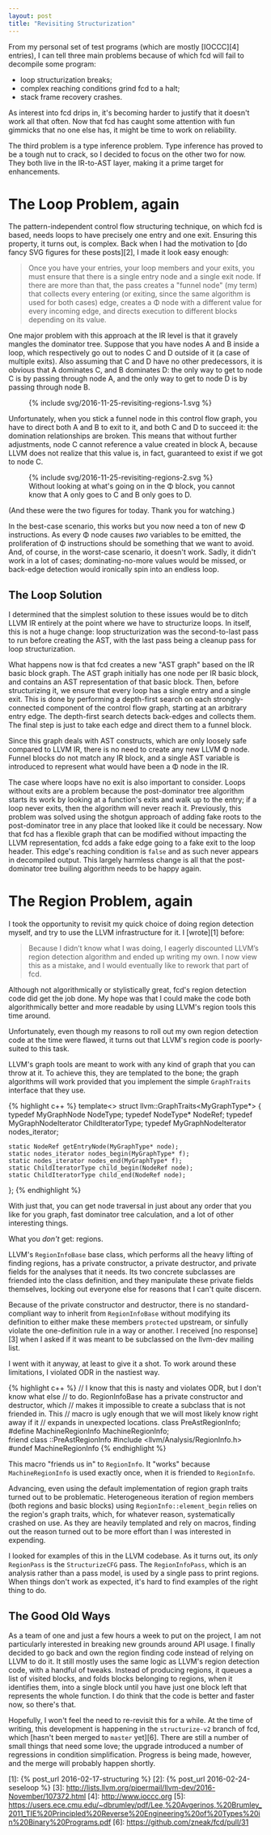 ```yaml
---
layout: post
title: "Revisiting Structurization"
---
```


<style type="text/css">
svg .cfg-node{
	fill: #ffffff;
	stroke: #85888D;
	stroke-width: 5;
	stroke-linecap: butt;
	stroke-linejoin: miter;
	stroke-miterlimit: 4;
}

svg .stroke-black{
	fill: none;
	stroke: #000000;
	stroke-width: 5;
	stroke-linecap: butt;
	stroke-linejoin: miter;
	stroke-miterlimit: 4;
}

svg .translucid {
	opacity: 0.25;
}

svg text {
	font-size: 42.78px;
	font-family: Helvetica, Arial, sans-serif;
	font-weight: bold;
	fill: #000000;
}

.wide svg {
	width: 100%;
}
</style>

From my personal set of test programs (which are mostly [IOCCC][4] entries), I can tell three main problems because of which fcd will fail to decompile some program:

* loop structurization breaks;
* complex reaching conditions grind fcd to a halt;
* stack frame recovery crashes.

As interest into fcd drips in, it's becoming harder to justify that it doesn't work all that often. Now that fcd has caught some attention with fun gimmicks that no one else has, it might be time to work on reliability.

The third problem is a type inference problem. Type inference has proved to be a tough nut to crack, so I decided to focus on the other two for now. They both live in the IR-to-AST layer, making it a prime target for enhancements.

# The Loop Problem, again

The pattern-independent control flow structuring technique, on which fcd is based, needs loops to have precisely one entry and one exit. Ensuring this property, it turns out, is complex. Back when I had the motivation to [do fancy SVG figures for these posts][2], I made it look easy enough:

> Once you have your entries, your loop members and your exits, you must ensure that there is a single entry node and a single exit node. If there are more than that, the pass creates a "funnel node" (my term) that collects every entering (or exiting, since the same algorithm is used for both cases) edge, creates a Φ node with a different value for every incoming edge, and directs execution to different blocks depending on its value.

One major problem with this approach at the IR level is that it gravely mangles the dominator tree. Suppose that you have nodes A and B inside a loop, which respectively go out to nodes C and D outside of it (a case of multiple exits). Also assuming that C and D have no other predecessors, it is obvious that A dominates C, and B dominates D: the only way to get to node C is by passing through node A, and the only way to get to node D is by passing through node B.

<figure class="wide">
{% include svg/2016-11-25-revisiting-regions-1.svg %}
</figure>

Unfortunately, when you stick a funnel node in this control flow graph, you have to direct both A and B to exit to it, and both C and D to succeed it: the domination relationships are broken. This means that without further adjustments, node C cannot reference a value created in block A, because LLVM does not realize that this value is, in fact, guaranteed to exist if we got to node C.

<figure class="wide">
{% include svg/2016-11-25-revisiting-regions-2.svg %}
<figcaption>Without looking at what's going on in the Φ block, you cannot know that A only goes to C and B only goes to D.</figcaption>
</figure>

(And these were the two figures for today. Thank you for watching.)

In the best-case scenario, this works but you now need a ton of new Φ instructions. As every Φ node causes *two* variables to be emitted, the proliferation of Φ instructions should be something that we want to avoid. And, of course, in the worst-case scenario, it doesn't work. Sadly, it didn't work in a lot of cases; dominating-no-more values would be missed, or back-edge detection would ironically spin into an endless loop.

## The Loop Solution

I determined that the simplest solution to these issues would be to ditch LLVM IR entirely at the point where we have to structurize loops. In itself, this is not a huge change: loop structurization was the second-to-last pass to run before creating the AST, with the last pass being a cleanup pass for loop structurization.

What happens now is that fcd creates a new "AST graph" based on the IR basic block graph. The AST graph initially has one node per IR basic block, and contains an AST representation of that basic block. Then, before structurizing it, we ensure that every loop has a single entry and a single exit. This is done by performing a depth-first search on each strongly-connected component of the control flow graph, starting at an arbitrary entry edge. The depth-first search detects back-edges and collects them. The final step is just to take each edge and direct them to a funnel block.

Since this graph deals with AST constructs, which are only loosely safe compared to LLVM IR, there is no need to create any new LLVM Φ node. Funnel blocks do not match any IR block, and a single AST variable is introduced to represent what would have been a Φ node in the IR.

The case where loops have no exit is also important to consider. Loops without exits are a problem because the post-dominator tree algorithm starts its work by looking at a function's exits and walk up to the entry; if a loop never exits, then the algorithm will never reach it. Previously, this problem was solved using the shotgun approach of adding fake roots to the post-dominator tree in any place that looked like it could be necessary. Now that fcd has a flexible graph that can be modified without impacting the LLVM representation, fcd adds a fake edge going to a fake exit to the loop header. This edge's reaching condition is `false` and as such never appears in decompiled output. This largely harmless change is all that the post-dominator tree builing algorithm needs to be happy again.

# The Region Problem, again

I took the opportunity to revisit my quick choice of doing region detection myself, and try to use the LLVM infrastructure for it. I [wrote][1] before:

> Because I didn’t know what I was doing, I eagerly discounted LLVM’s region detection algorithm and ended up writing my own. I now view this as a mistake, and I would eventually like to rework that part of fcd.

Although not algorithmically or stylistically great, fcd's region detection code did get the job done. My hope was that I could make the code both algorithmically better and more readable by using LLVM's region tools this time around.

Unfortunately, even though my reasons to roll out my own region detection code at the time were flawed, it turns out that LLVM's region code is poorly-suited to this task.

LLVM's graph tools are meant to work with any kind of graph that you can throw at it. To achieve this, they are templated to the bone; the graph algorithms will work provided that you implement the simple `GraphTraits` interface that they use.

{% highlight c++ %}
template<>
struct llvm::GraphTraits<MyGraphType*>
{
	typedef MyGraphNode NodeType;
	typedef NodeType* NodeRef;
	typedef MyGraphNodeIterator ChildIteratorType;
	typedef MyGraphNodeIterator nodes_iterator;
	
	static NodeRef getEntryNode(MyGraphType* node);
	static nodes_iterator nodes_begin(MyGraphType* f);
	static nodes_iterator nodes_end(MyGraphType* f);
	static ChildIteratorType child_begin(NodeRef node);
	static ChildIteratorType child_end(NodeRef node);
};
{% endhighlight %}

With just that, you can get node traversal in just about any order that you like for you graph, fast dominator tree calculation, and a lot of other interesting things.

What you *don't* get: regions.

LLVM's `RegionInfoBase` base class, which performs all the heavy lifting of finding regions, has a private constructor, a private destructor, and private fields for the analyses that it needs. Its two concrete subclasses are friended into the class definition, and they manipulate these private fields themselves, locking out everyone else for reasons that I can't quite discern.

Because of the private constructor and destructor, there is no standard-compliant way to inherit from `RegionInfoBase` without modifying its definition to either make these members `protected` upstream, or sinfully violate the one-definition rule in a way or another. I received [no response][3] when I asked if it was meant to be subclassed on the llvm-dev mailing list.

I went with it anyway, at least to give it a shot. To work around these limitations, I violated ODR in the nastiest way.

{% highlight c++ %}
// I know that this is nasty and violates ODR, but I don't know what else
// to do. RegionInfoBase has a private constructor and destructor, which
// makes it impossible to create a subclass that is not friended in. This
// macro is ugly enough that we will most likely know right away if it
// expands in unexpected locations.
class PreAstRegionInfo;
#define MachineRegionInfo MachineRegionInfo; \
	friend class ::PreAstRegionInfo
#include <llvm/Analysis/RegionInfo.h>
#undef MachineRegionInfo
{% endhighlight %}

This macro "friends us in" to `RegionInfo`. It "works" because `MachineRegionInfo` is used exactly once, when it is friended to `RegionInfo`.

Advancing, even using the default implementation of region graph traits turned out to be problematic. Heterogeneous iteration of region members (both regions and basic blocks) using `RegionInfo::element_begin` relies on the region's graph traits, which, for whatever reason, systematically crashed on use. As they are heavily templated and rely on macros, finding out the reason turned out to be more effort than I was interested in expending.

I looked for examples of this in the LLVM codebase. As it turns out, its *only* `RegionPass` is the `StructurizeCFG` pass. The `RegionInfoPass`, which is an analysis rather than a pass model, is used by a single pass to print regions. When things don't work as expected, it's hard to find examples of the right thing to do.

## The Good Old Ways

As a team of one and just a few hours a week to put on the project, I am not particularly interested in breaking new grounds around API usage. I finally decided to go back and own the region finding code instead of relying on LLVM to do it. It still mostly uses the same logic as LLVM's region detection code, with a handful of tweaks. Instead of producing regions, it queues a list of visited blocks, and folds blocks belonging to regions, when it identifies them, into a single block until you have just one block left that represents the whole function. I do think that the code is better and faster now, so there's that.

Hopefully, I won't feel the need to re-revisit this for a while. At the time of writing, this development is happening in the `structurize-v2` branch of fcd, which [hasn't been merged to `master` yet][6]. There are still a number of small things that need some love; the upgrade introduced a number of regressions in condition simplification. Progress is being made, however, and the merge will probably happen shortly.

 [1]: {% post_url 2016-02-17-structuring %}
 [2]: {% post_url 2016-02-24-seseloop %}
 [3]: http://lists.llvm.org/pipermail/llvm-dev/2016-November/107372.html
 [4]: http://www.ioccc.org
 [5]: https://users.ece.cmu.edu/~dbrumley/pdf/Lee,%20Avgerinos,%20Brumley_2011_TIE%20Principled%20Reverse%20Engineering%20of%20Types%20in%20Binary%20Programs.pdf
 [6]: https://github.com/zneak/fcd/pull/31
